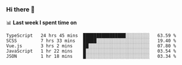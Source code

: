 ### Hi there 👋

<!--
**DBvc/DBvc** is a ✨ _special_ ✨ repository because its `README.md` (this file) appears on your GitHub profile.

Here are some ideas to get you started:

- 🔭 I’m currently working on ...
- 🌱 I’m currently learning ...
- 👯 I’m looking to collaborate on ...
- 🤔 I’m looking for help with ...
- 💬 Ask me about ...
- 📫 How to reach me: ...
- 😄 Pronouns: ...
- ⚡ Fun fact: ...
-->

📊 **Last week I spent time on**
<!--START_SECTION:waka-->
```text
TypeScript   24 hrs 45 mins  ████████████████░░░░░░░░░   63.59 % 
SCSS         7 hrs 33 mins   █████░░░░░░░░░░░░░░░░░░░░   19.40 % 
Vue.js       3 hrs 2 mins    ██░░░░░░░░░░░░░░░░░░░░░░░   07.80 % 
JavaScript   1 hr 22 mins    █░░░░░░░░░░░░░░░░░░░░░░░░   03.54 % 
JSON         1 hr 18 mins    █░░░░░░░░░░░░░░░░░░░░░░░░   03.34 % 
```
<!--END_SECTION:waka-->
